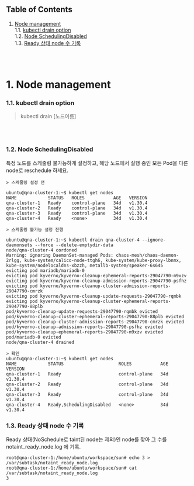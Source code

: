 ## Table of Contents

1. [Node management](#1)<br>
  1.1. [kubectl drain option](#1.1)<br>
  1.2. [Node SchedulingDisabled](#1.2)<br>
  1.3. [Ready 상태 node 수 기록](#1.3)<br>
  


<br>
<br>


# <div id='1'> 1. Node management

### <div id='1.1'> 1.1. kubectl drain option

> kubectl drain [노드이름]

<br>
<br>

### <div id='1.2'> 1.2. Node SchedulingDisabled


특정 노드를 스케줄링 불가능하게 설정하고, 해당 노드에서 실행 중인 모든 Pod을 다른 node로 reschedule 하세요.
<br>

```
> 스케줄링 설정 전

ubuntu@qna-cluster-1:~$ kubectl get nodes
NAME            STATUS   ROLES           AGE   VERSION
qna-cluster-1   Ready    control-plane   34d   v1.30.4
qna-cluster-2   Ready    control-plane   34d   v1.30.4
qna-cluster-3   Ready    control-plane   34d   v1.30.4
qna-cluster-4   Ready    <none>          34d   v1.30.4
```

```
> 스케줄링 불가능 설정 진행

ubuntu@qna-cluster-1:~$ kubectl drain qna-cluster-4 --ignore-daemonsets --force --delete-emptydir-data
node/qna-cluster-4 cordoned
Warning: ignoring DaemonSet-managed Pods: chaos-mesh/chaos-daemon-2rlgg, kube-system/calico-node-ttgh6, kube-system/kube-proxy-lbnmx, kube-system/nodelocaldns-xbzzh, metallb-system/speaker-6s645
evicting pod mariadb/mariadb-0
evicting pod kyverno/kyverno-cleanup-ephemeral-reports-29047790-m9xzv
evicting pod kyverno/kyverno-cleanup-admission-reports-29047790-psfhz
evicting pod kyverno/kyverno-cleanup-cluster-admission-reports-29047790-cmrzk
evicting pod kyverno/kyverno-cleanup-update-requests-29047790-rqmbk
evicting pod kyverno/kyverno-cleanup-cluster-ephemeral-reports-29047790-88plb
pod/kyverno-cleanup-update-requests-29047790-rqmbk evicted
pod/kyverno-cleanup-cluster-ephemeral-reports-29047790-88plb evicted
pod/kyverno-cleanup-cluster-admission-reports-29047790-cmrzk evicted
pod/kyverno-cleanup-admission-reports-29047790-psfhz evicted
pod/kyverno-cleanup-ephemeral-reports-29047790-m9xzv evicted
pod/mariadb-0 evicted
node/qna-cluster-4 drained
```

```
> 확인
ubuntu@qna-cluster-1:~$ kubectl get nodes
NAME            STATUS                     ROLES           AGE   VERSION
qna-cluster-1   Ready                      control-plane   34d   v1.30.4
qna-cluster-2   Ready                      control-plane   34d   v1.30.4
qna-cluster-3   Ready                      control-plane   34d   v1.30.4
qna-cluster-4   Ready,SchedulingDisabled   <none>          34d   v1.30.4

```

### <div id='1.3'> 1.3. Ready 상태 node 수 기록

Ready 상태(NoSchedule로 taint된 node는 제외)인 node를 찾아 그 수를 notaint_ready_node.log 에 기록.

```
root@qna-cluster-1:/home/ubuntu/workspace/sun# echo 3 > /var/subtask/notaint_ready_node.log
root@qna-cluster-1:/home/ubuntu/workspace/sun# cat /var/subtask/notaint_ready_node.log
3
```


